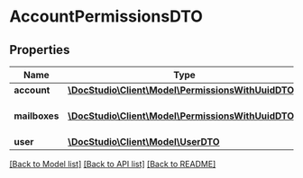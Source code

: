 # AccountPermissionsDTO

## Properties
Name | Type | Description | Notes
------------ | ------------- | ------------- | -------------
**account** | [**\DocStudio\Client\Model\PermissionsWithUuidDTO**](PermissionsWithUuidDTO.md) |  | 
**mailboxes** | [**\DocStudio\Client\Model\PermissionsWithUuidDTO[]**](PermissionsWithUuidDTO.md) | Mailboxes roles and permissions | [optional] 
**user** | [**\DocStudio\Client\Model\UserDTO**](UserDTO.md) |  | [optional] 

[[Back to Model list]](../../README.md#documentation-for-models) [[Back to API list]](../../README.md#documentation-for-api-endpoints) [[Back to README]](../../README.md)

